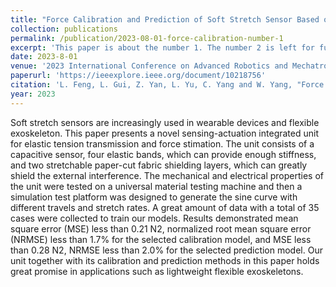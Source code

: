 ```yaml
---
title: "Force Calibration and Prediction of Soft Stretch Sensor Based on Deep Learning"
collection: publications
permalink: /publication/2023-08-01-force-calibration-number-1
excerpt: 'This paper is about the number 1. The number 2 is left for future work.'
date: 2023-8-01
venue: '2023 International Conference on Advanced Robotics and Mechatronics (ICARM)'
paperurl: 'https://ieeexplore.ieee.org/document/10218756'
citation: 'L. Feng, L. Gui, Z. Yan, L. Yu, C. Yang and W. Yang, "Force Calibration and Prediction of Soft Stretch Sensor Based on Deep Learning," 2023 International Conference on Advanced Robotics and Mechatronics (ICARM), Sanya, China, 2023, pp. 852-857, doi: 10.1109/ICARM58088.2023.10218756.'
year: 2023
---
```


Soft stretch sensors are increasingly used in wearable devices and flexible exoskeleton. This paper presents a novel sensing-actuation integrated unit for elastic tension transmission and force stimation. The unit consists of a capacitive sensor, four elastic bands, which can provide enough stiffness, and two stretchable paper-cut fabric shielding layers, which can greatly shield the external interference. The mechanical and electrical properties of the unit were tested on a universal material testing machine and then a simulation test platform was designed to generate the sine curve with different travels and stretch rates. A great amount of data with a total of 35 cases were collected to train our models. Results demonstrated mean square error (MSE) less than 0.21 N2, normalized root mean square error (NRMSE) less than 1.7% for the selected calibration model, and MSE less than 0.28 N2, NRMSE less than 2.0% for the selected prediction model. Our unit together with its calibration and prediction methods in this paper holds great promise in applications such as lightweight flexible exoskeletons.
